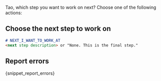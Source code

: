 Tao, which step you want to work on next? Choose one of the following actions:

## Choose the next step to work on

 ```markdown
 # NEXT_I_WANT_TO_WORK_AT
<next step description> or "None. This is the final step."
 ```

## Report errors

{snippet_report_errors}
